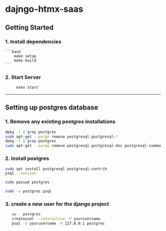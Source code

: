 # dajngo-htmx-saas


## Getting Started
### 1. Install dependencies
    ```bash
        make setup
        make build
    ``` 
### 2. Start Server
   ```bash
        make start
   ```

----

## Setting up postgres database

### 1. Remove any existing postgres installations  
```bash
dpkg -l | grep postgres
sudo apt-get --purge remove postgresql postgresql-*
dpkg -l | grep postgres
sudo apt-get --purge remove postgresql postgresql-doc postgresql-common
```

### 2. Install postgres  
```bash
sudo apt install postgresql postgresql-contrib
psql --version

sudo passwd postgres

sudo -u postgres psql
```
    
### 3. create a new user for the django project  
```bash
   su - postgres
   createuser --interactive -P yourusername
   psql -U yourusername -h 127.0.0.1 postgres
```
